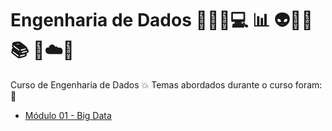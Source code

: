 # Engenharia de Dados 👨🏻‍💻💻 📊 👽🤯🤖📚 🐍☁️🎲
Curso de Engenharia de Dados
💥 Temas abordados durante o curso foram: 🚀
- [Módulo 01 - Big Data]()
